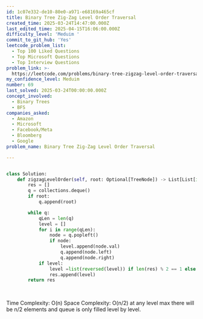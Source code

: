 ```yaml
---
id: 1c07e332-de10-80e0-a971-e68169a465cf
title: Binary Tree Zig-Zag Level Order Traversal
created_time: 2025-03-24T14:47:00.000Z
last_edited_time: 2025-04-15T16:06:00.000Z
difficulty_level: 'Meduim '
commit_to_git_hub: 'Yes'
leetcode_problem_list:
  - Top 100 Liked Questions
  - Top Microsoft Questions
  - Top Interview Questions
problem_link: >-
  https://leetcode.com/problems/binary-tree-zigzag-level-order-traversal/description/
my_confidence_level: Meduim
number: 69
last_solved: 2025-03-24T00:00:00.000Z
concept_involved:
  - Binary Trees
  - BFS
companies_asked:
  - Amazon
  - Microsoft
  - Facebook/Meta
  - Bloomberg
  - Google
problem_name: Binary Tree Zig-Zag Level Order Traversal

---
```


```python

class Solution:
    def zigzagLevelOrder(self, root: Optional[TreeNode]) -> List[List[int]]:
        res = [] 
        q = collections.deque()
        if root:
            q.append(root)

        while q: 
            qLen = len(q)
            level = []
            for i in range(qLen): 
                node = q.popleft()
                if node: 
                    level.append(node.val)
                    q.append(node.left)
                    q.append(node.right)
            if level: 
                level =list(reversed(level)) if len(res) % 2 == 1 else level
                res.append(level)
        return res
        
        
```

Time Complexity: O(n)
Space Complexity: O(n/2) at any level max there will be n/2 elements and queue is only filled level by level.
